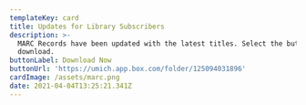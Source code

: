 ```yaml
---
templateKey: card
title: Updates for Library Subscribers
description: >-
  MARC Records have been updated with the latest titles. Select the button to
  download.
buttonLabel: Download Now
buttonUrl: 'https://umich.app.box.com/folder/125094031896'
cardImage: /assets/marc.png
date: 2021-04-04T13:25:21.341Z
---
```

